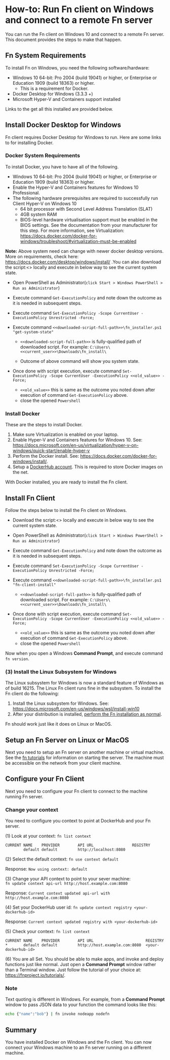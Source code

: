 # How-to: Run Fn client on Windows and connect to a remote Fn server 
You can run the Fn client on Windows 10 and connect to a remote Fn server. This document provides the steps to make that happen.

## Fn System Requirements
To install Fn on Windows, you need the following software/hardware:

* Windows 10 64-bit: Pro 2004 (build 19041) or higher, or Enterprise or Education 1909 (build 18363) or higher.
    * This is a requirement for Docker.
* Docker Desktop for Windows (3.3.3 +)
* Microsoft Hyper-V and Containers support installed 

Links to the get all this installed are provided below.


## Install Docker Desktop for Windows
Fn client requires Docker Desktop for Windows to run. Here are some links to for installing Docker.

### Docker System Requirements
To install Docker, you have to have all of the following.

* Windows 10 64-bit: Pro 2004 (build 19041) or higher, or Enterprise or Education 1909 (build 18363) or higher.
* Enable the Hyper-V and Containers features for Windows 10 Professional.
* The following hardware prerequisites are required to successfully run Client Hyper-V on Windows 10
   - 64 bit processor with Second Level Address Translation (SLAT)
   - 4GB system RAM
   - BIOS-level hardware virtualisation support must be enabled in the BIOS settings. See the documentation from your manufacturer for this step. For more information, see Virtualization: <https://docs.docker.com/docker-for-windows/troubleshoot/#virtualization-must-be-enabled>

**Note:**
Above system need can change with newer docker desktop versions. More on requirements, check here: <https://docs.docker.com/desktop/windows/install/> .You can also download the script:<> locally and execute in below way to see the current system state.
-  Open PowerShell as Administrator(```click Start > Windows PowerShell > Run as Administrator```)
-  Execute command ```Get-ExecutionPolicy```  and note down the outcome as it is needed in subsequent steps.
-  Execute command ```Set-ExecutionPolicy -Scope CurrentUser -ExecutionPolicy Unrestricted -Force;```
-  Execute command ```<<downloaded-script-full-path>>\fn_installer.ps1 "get-system-state"```

    - ```<<downloaded-script-full-path>>``` is fully-qualified path of  downloaded script. For example: ```C:\Users\<<current_user>>\Downloads\fn_install\```

    - Outcome of above command will show you  system state.
- Once done with script execution, execute command ```Set-ExecutionPolicy -Scope CurrentUser -ExecutionPolicy <<old_value>> -Force;```

    - ```<<old_value>>``` this is same as the outcome you noted down after execution of command ```Get-ExecutionPolicy``` above.
    - close the opened ```Powershell```
### Install Docker
These are the steps to install Docker.

1. Make sure Virtualization is enabled on your laptop.
2. Enable Hyper-V and Containers features for Windows 10. See: <https://docs.microsoft.com/en-us/virtualization/hyper-v-on-windows/quick-start/enable-hyper-v>
3. Perform the Docker install. See:  <https://docs.docker.com/docker-for-windows/install/>.
4. Setup a [DockerHub account](https://hub.docker.com/signup). This is required to store Docker images on the net.
   
 
With Docker installed, you are ready to install the Fn client.

## Install Fn Client
Follow the steps below to install the Fn client on Windows.

-  Download the script:<> locally and execute in below way to see the current system state.
-  Open PowerShell as Administrator(```click Start > Windows PowerShell > Run as Administrator```)
-  Execute command ```Get-ExecutionPolicy```  and note down the outcome as it is needed in subsequent steps.
-  Execute command ```Set-ExecutionPolicy -Scope CurrentUser -ExecutionPolicy Unrestricted -Force;```
-  Execute command ```<<downloaded-script-full-path>>\fn_installer.ps1 "fn-client-install"```

    - ```<<downloaded-script-full-path>>``` is fully-qualified path of  downloaded script. For example: ```C:\Users\<<current_user>>\Downloads\fn_install\```
   
- Once done with script execution, execute command ```Set-ExecutionPolicy -Scope CurrentUser -ExecutionPolicy <<old_value>> -Force;```

    - ```<<old_value>>``` this is same as the outcome you noted down after execution of command ```Get-ExecutionPolicy``` above.
    - close the opened ```Powershell```

Now when you open a Windows **Command Prompt**, and execute command ```fn version```.

### (3) Install the Linux Subsystem for Windows
The Linux subsystem for Windows is now a standard feature of Windows as of build 16215. The Linux Fn client runs fine in the subsystem. To install the Fn client do the following:

1. Install the Linux subsystem for Windows. See: <https://docs.microsoft.com/en-us/windows/wsl/install-win10>
2. After your distribution is installed, [perform the Fn installation as normal](https://fnproject.io/tutorials/install/).

Fn should work just like it does on Linux or MacOS.


## Setup an Fn Server on Linux or MacOS
Next you need to setup an Fn server on another machine or virtual machine. See the [fn tutorials](https://fnproject.io/tutorials/) for information on starting the server. The machine must be accessible on the network from your client machine.

## Configure your Fn Client
Next you need to configure your Fn client to connect to the machine running Fn server.

### Change your context
You need to configure you context to point at DockerHub and your Fn server.

(1) Look at your context:  `fn list context`
```
CURRENT NAME    PROVIDER        API URL                 REGISTRY
        default default         http://localhost:8080
```

(2) Select the default context: `fn use context default`

Response: `Now using context: default`

(3) Change your API context to point to your sever machine:  
`fn update context api-url http://host.example.com:8080`  

Response: `Current context updated api-url with http://host.example.com:8080`

(4) Set your DockerHub user id: `fn update context registry <your-dockerhub-id>`  

Response: `Current context updated registry with <your-dockerhub-id>`

(5) Check your context: `fn list context`

```
CURRENT NAME    PROVIDER        API URL                       REGISTRY
*       default default         http://host.example.com:8080  <your-dockerhub-id>
```

(6) You are all Set. You should be able to make apps, and invoke and deploy functions just like normal. Just open a **Command Prompt** window rather than a Terminal window. Just follow the tutorial of your choice at: <https://fnproject.io/tutorials/>.

### Note
Text quoting is different in Windows. For example, from a **Command Prompt** window to pass JSON data to your function the command looks like this:

```sh
echo {"name":"bob"} | fn invoke nodeapp nodefn
```

## Summary
You have installed Docker on Windows and the Fn client. You can now connect your Windows machine to an Fn server running on a different machine.
